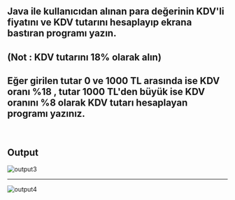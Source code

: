 ## Java ile kullanıcıdan alınan para değerinin KDV'li fiyatını ve KDV tutarını hesaplayıp ekrana bastıran programı yazın.

## **(Not : KDV tutarını 18% olarak alın)**

## Eğer girilen tutar 0 ve 1000 TL arasında ise KDV oranı %18 , tutar 1000 TL'den büyük ise KDV oranını %8 olarak KDV tutarı hesaplayan programı yazınız.

<br/>

## **Output**

![output3](https://user-images.githubusercontent.com/74976052/131678708-a3ff2894-612d-476f-bb1f-844359033abf.png)

---

![output4](https://user-images.githubusercontent.com/74976052/131678704-3cc96b5a-7bf1-474a-83c2-0662977dd162.png)  